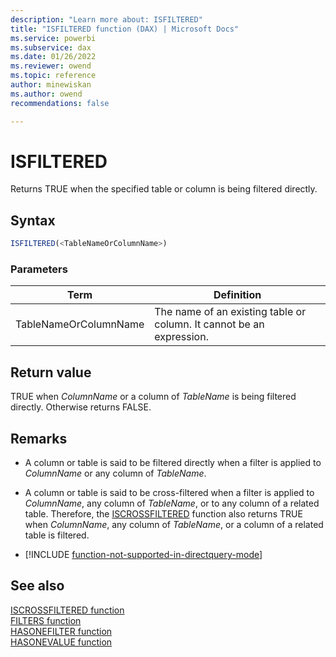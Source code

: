 ```yaml
---
description: "Learn more about: ISFILTERED"
title: "ISFILTERED function (DAX) | Microsoft Docs"
ms.service: powerbi 
ms.subservice: dax 
ms.date: 01/26/2022
ms.reviewer: owend
ms.topic: reference
author: minewiskan
ms.author: owend 
recommendations: false

---
```

# ISFILTERED

Returns TRUE when the specified table or column is being filtered directly.
  
## Syntax  
  
```js
ISFILTERED(<TableNameOrColumnName>)  
```
  
### Parameters  

|Term|Definition|  
|--------|--------------|  
|TableNameOrColumnName|The name of an existing table or column. It cannot be an expression.|
  
## Return value

TRUE when *ColumnName* or a column of *TableName* is being filtered directly. Otherwise returns FALSE.
  
## Remarks  

- A column or table is said to be filtered directly when a filter is applied to *ColumnName* or any column of *TableName*.
  
- A column or table is said to be cross-filtered when a filter is applied to *ColumnName*, any column of *TableName*, or to any column of a related table. Therefore, the [ISCROSSFILTERED](iscrossfiltered-function-dax.md) function also returns TRUE when *ColumnName*, any column of *TableName*, or a column of a related table is filtered.

- [!INCLUDE [function-not-supported-in-directquery-mode](includes/function-not-supported-in-directquery-mode.md)]

## See also

[ISCROSSFILTERED function](iscrossfiltered-function-dax.md)  
[FILTERS function](filters-function-dax.md)  
[HASONEFILTER function](hasonefilter-function-dax.md)  
[HASONEVALUE function](hasonevalue-function-dax.md)  
